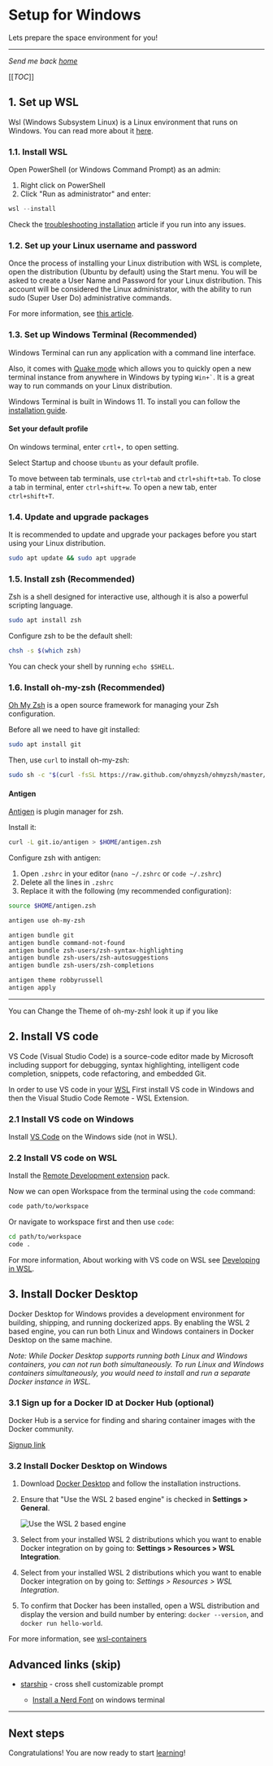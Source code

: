 # Setup for Windows

Lets prepare the space environment for you!

---

_Send me back [home](home)_

[[_TOC_]]

## 1. Set up WSL

Wsl (Windows Subsystem Linux) is a Linux environment that runs on Windows. You
can read more about it
[here](https://docs.microsoft.com/en-us/windows/wsl/about).

### 1.1. Install WSL

Open PowerShell (or Windows Command Prompt) as an admin:

1. Right click on PowerShell
2. Click "Run as administrator" and enter:

```PowerShell
wsl --install
```

Check the
[troubleshooting installation](https://docs.microsoft.com/en-us/windows/wsl/troubleshooting)
article if you run into any issues.

### 1.2. Set up your Linux username and password

Once the process of installing your Linux distribution with WSL is complete,
open the distribution (Ubuntu by default) using the Start menu. You will be
asked to create a User Name and Password for your Linux distribution. This
account will be considered the Linux administrator, with the ability to run sudo
(Super User Do) administrative commands.

For more information, see
[this article](https://docs.microsoft.com/en-us/windows/wsl/setup/environment#set-up-your-linux-username-and-password).

### 1.3. Set up Windows Terminal (Recommended)

Windows Terminal can run any application with a command line interface.

Also, it comes with
[Quake mode](https://devblogs.microsoft.com/commandline/windows-terminal-preview-1-9-release/#quake-mode)
which allows you to quickly open a new terminal instance from anywhere in
Windows by typing `` Win+` ``. It is a great way to run commands on your Linux
distribution.

Windows Terminal is built in Windows 11.
To install you can follow the
[installation guide](https://docs.microsoft.com/en-us/windows/terminal/install#invoke-the-command-palette).

#### **Set your default profile**

On windows terminal, enter `crtl+,` to open setting.

Select Startup and choose `Ubuntu` as your default profile.

To move between tab terminals, use `ctrl+tab` and `ctrl+shift+tab`. To close a
tab in terminal, enter `ctrl+shift+w`. To open a new tab, enter `ctrl+shift+T`.

### 1.4. Update and upgrade packages

It is recommended to update and upgrade your packages before you start using
your Linux distribution.

```bash
sudo apt update && sudo apt upgrade
```

### 1.5. Install zsh (Recommended)

Zsh is a shell designed for interactive use, although it is also a powerful
scripting language.

```bash
sudo apt install zsh
```

Configure zsh to be the default shell:

```bash
chsh -s $(which zsh)
```

You can check your shell by running `echo $SHELL`.

### 1.6. Install oh-my-zsh (Recommended)

[Oh My Zsh](https://ohmyz.sh/) is a open source framework for managing your Zsh
configuration.

Before all we need to have git installed:

```bash
sudo apt install git
```

Then, use `curl` to install oh-my-zsh:

```bash
sudo sh -c "$(curl -fsSL https://raw.github.com/ohmyzsh/ohmyzsh/master/tools/install.sh)"
```

#### Antigen

[Antigen](https://github.com/zsh-users/antigen) is plugin manager for zsh.

Install it:

```bash
curl -L git.io/antigen > $HOME/antigen.zsh
```

Configure zsh with antigen:

1. Open `.zshrc` in your editor (`nano ~/.zshrc` or `code ~/.zshrc`)
2. Delete all the lines in `.zshrc`
3. Replace it with the following (my recommended configuration):

```bash
source $HOME/antigen.zsh

antigen use oh-my-zsh

antigen bundle git
antigen bundle command-not-found
antigen bundle zsh-users/zsh-syntax-highlighting
antigen bundle zsh-users/zsh-autosuggestions
antigen bundle zsh-users/zsh-completions

antigen theme robbyrussell
antigen apply
```

---

You can Change the Theme of oh-my-zsh! look it up if you like

## 2. Install VS code

VS Code (Visual Studio Code) is a source-code editor made by Microsoft including
support for debugging, syntax highlighting, intelligent code completion,
snippets, code refactoring, and embedded Git.

In order to use VS code in your [WSL](#1-set-up-wsl-optional) First install VS
code in Windows and then the Visual Studio Code Remote - WSL Extension.

### 2.1 Install VS code on Windows

Install [VS Code](https://code.visualstudio.com/) on the Windows side (not in
WSL).

### 2.2 Install VS code on WSL

Install the
[Remote Development extension](https://marketplace.visualstudio.com/items?itemName=ms-vscode-remote.vscode-remote-extensionpack)
pack.

Now we can open Workspace from the terminal using the `code` command:

```bash
code path/to/workspace
```

Or navigate to workspace first and then use `code`:

```bash
cd path/to/workspace
code .
```

For more information, About working with VS code on WSL see
[Developing in WSL](https://code.visualstudio.com/docs/remote/wsl).

## 3. Install Docker Desktop

Docker Desktop for Windows provides a development environment for building,
shipping, and running dockerized apps. By enabling the WSL 2 based engine, you
can run both Linux and Windows containers in Docker Desktop on the same machine.

_Note: While Docker Desktop supports running both Linux and Windows containers,
you can not run both simultaneously. To run Linux and Windows containers
simultaneously, you would need to install and run a separate Docker instance in
WSL._

### 3.1 Sign up for a Docker ID at Docker Hub (optional)

Docker Hub is a service for finding and sharing container images with the Docker
community.

[Signup link](https://hub.docker.com/signup/)

### 3.2 Install Docker Desktop on Windows

1. Download
   [Docker Desktop](https://docs.docker.com/docker-for-windows/wsl/#download)
   and follow the installation instructions.

2. Ensure that "Use the WSL 2 based engine" is checked in **Settings >
   General**.

   ![Use the WSL 2 based engine](https://docs.microsoft.com/en-us/windows/wsl/media/docker-running.png)

3. Select from your installed WSL 2 distributions which you want to enable
   Docker integration on by going to: **Settings > Resources > WSL
   Integration**.

4. Select from your installed WSL 2 distributions which you want to enable
   Docker integration on by going to: _Settings > Resources > WSL Integration_.

5. To confirm that Docker has been installed, open a WSL distribution and
   display the version and build number by entering: `docker --version`, and
   `docker run hello-world`.

For more information, see
[wsl-containers](https://docs.microsoft.com/en-us/windows/wsl/tutorials/wsl-containers)

## Advanced links (skip)

- [starship](https://starship.rs/) - cross shell customizable prompt

  - [Install a Nerd Font](https://learn.microsoft.com/en-us/windows/terminal/tutorials/custom-prompt-setup#install-a-nerd-font)
    on windows terminal

---

## Next steps

Congratulations! You are now ready to start [learning](Workflow/Workflow)!
